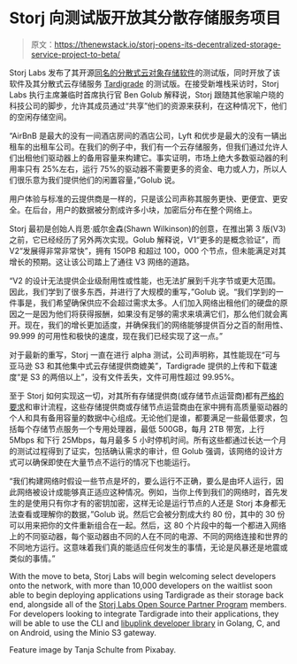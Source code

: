 # Storj 向测试版开放其分散存储服务项目

> 原文：<https://thenewstack.io/storj-opens-its-decentralized-storage-service-project-to-beta/>

Storj Labs 发布了其开源[同名的分散式云对象存储软件](https://github.com/storj/storj)的测试版，同时开放了该软件及其分散式云存储服务 [Tardigrade](https://tardigrade.io/) 的测试版。在接受新堆栈采访时，Storj Labs 执行主席兼临时首席执行官 Ben Golub 解释说，Storj 跟随其他家喻户晓的科技公司的脚步，允许其成员通过“共享”他们的资源来获利，在这种情况下，他们的空闲存储空间。

“AirBnB 是最大的没有一间酒店房间的酒店公司，Lyft 和优步是最大的没有一辆出租车的出租车公司。在我们的例子中，我们有一个云存储服务，但我们通过允许人们出租他们驱动器上的备用容量来构建它。事实证明，市场上绝大多数驱动器的利用率只有 25%左右，运行 75%的驱动器不需要更多的资金、电力或人力，所以人们很乐意为我们提供他们的闲置容量，”Golub 说。

用户体验与标准的云提供商是一样的，只是该公司声称其服务更快、更便宜、更安全。在后台，用户的数据被分割成许多小块，加密后分布在整个网络上。

Storj 最初是创始人肖恩·威尔金森(Shawn Wilkinson)的创意，在推出第 3 版(V3)之前，它已经经历了另外两次实现。Golub 解释说，V1“更多的是概念验证”，而 V2“发展得非常非常快”，拥有 150PB 和超过 100，000 个节点，但未能满足对其增长的预期。这让该公司踏上了通往 V3 网络的道路。

“V2 的设计无法提供企业级耐用性或性能，也无法扩展到千兆字节或更大范围。因此，我们学到了很多东西，并进行了大规模的重写，”Golub 说。“我们学到的一件事是，我们希望确保供应不会超过需求太多。人们加入网络出租他们的硬盘的原因之一是因为他们将获得报酬，如果没有足够的需求来填满它们，那么他们就会离开。现在，我们的增长更加适度，并确保我们的网络能够提供百分之百的耐用性、99.999 的可用性和极快的速度，现在我们已经实现了这一点。”

对于最新的重写，Storj 一直在进行 alpha 测试，公司声明称，其性能现在“可与亚马逊 S3 和其他集中式云存储提供商媲美”，Tardigrade 提供的上传和下载速度“是 S3 的两倍以上”，没有文件丢失，文件可用性超过 99.95%。

至于 Storj 如何实现这一切，对其所有存储提供商(或存储节点运营商)都有[严格的要求](https://storj.io/blog/2019/01/we-need-great-storage-node-operators-for-the-v3-network-have-you-got-what-it-takes-to-succeed/)和审计流程，这些存储提供商或存储节点运营商由在家中拥有高质量驱动器的个人和具有备用容量的数据中心组成。无论他们是谁，都要满足一些最低要求，包括每个存储节点服务一个专用处理器，最低 500GB，每月 2TB 带宽，上行 5Mbps 和下行 25Mbps，每月最多 5 小时停机时间。所有这些都通过长达一个月的测试过程得到了证实，包括确认需求的审计，但 Golub 强调，该网络的设计方式可以确保即使在大量节点不运行的情况下也能运行。

“我们构建网络时假设一些节点是坏的，要么运行不正确，要么是由坏人运行，因此网络被设计成能够真正适应这种情况。例如，当你上传到我们的网络时，首先发生的是使用只有你才有的密钥加密，这样无论是运行节点的人还是 Storj 本身都无法查看或理解你的数据，”Golub 说。然后它会被分割成大约 80 份，其中的 30 份可以用来把你的文件重新组合在一起。然后，这 80 个片段中的每一个都进入网络上的不同驱动器，每个驱动器由不同的人在不同的电源、不同的网络连接和世界的不同地方运行。这意味着我们真的能适应任何发生的事情，无论是风暴还是地震或类似的事情。”

With the move to beta, Storj Labs will begin welcoming select developers onto the network, with more than 10,000 developers on the waitlist soon able to begin deploying applications using Tardigrade as their storage back end, alongside all of the [Storj Labs Open Source Partner Program](https://storj.io/partners) members. For developers looking to integrate Tardigrade into their applications, they will be able to use the CLI and [libuplink developer library](https://godoc.org/storj.io/storj/lib/uplink) in Golang, C, and on Android, using the Minio S3 gateway.

Feature image by Tanja Schulte from Pixabay.

<svg xmlns:xlink="http://www.w3.org/1999/xlink" viewBox="0 0 68 31" version="1.1"><title>Group</title> <desc>Created with Sketch.</desc></svg>